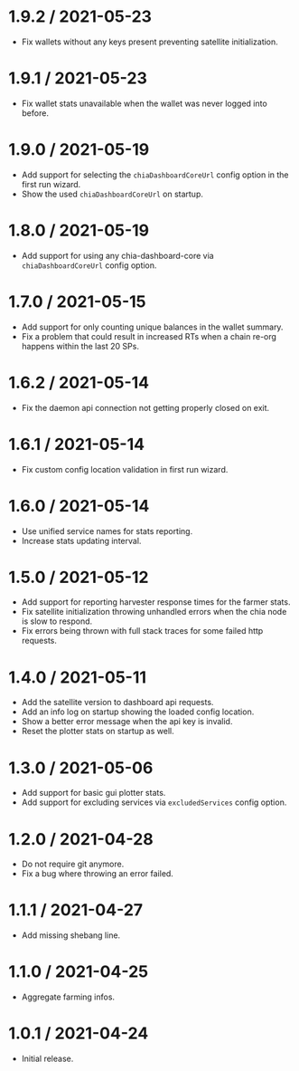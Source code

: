 1.9.2 / 2021-05-23
==================

* Fix wallets without any keys present preventing satellite initialization.

1.9.1 / 2021-05-23
==================

* Fix wallet stats unavailable when the wallet was never logged into before.

1.9.0 / 2021-05-19
==================

* Add support for selecting the `chiaDashboardCoreUrl` config option in the first run wizard.
* Show the used `chiaDashboardCoreUrl` on startup.

1.8.0 / 2021-05-19
==================

* Add support for using any chia-dashboard-core via `chiaDashboardCoreUrl` config option.

1.7.0 / 2021-05-15
==================

* Add support for only counting unique balances in the wallet summary.
* Fix a problem that could result in increased RTs when a chain re-org happens within the last 20 SPs.

1.6.2 / 2021-05-14
==================

* Fix the daemon api connection not getting properly closed on exit.

1.6.1 / 2021-05-14
==================

* Fix custom config location validation in first run wizard.

1.6.0 / 2021-05-14
==================

* Use unified service names for stats reporting.
* Increase stats updating interval.

1.5.0 / 2021-05-12
==================

* Add support for reporting harvester response times for the farmer stats.
* Fix satellite initialization throwing unhandled errors when the chia node is slow to respond.
* Fix errors being thrown with full stack traces for some failed http requests.

1.4.0 / 2021-05-11
==================

* Add the satellite version to dashboard api requests.
* Add an info log on startup showing the loaded config location.
* Show a better error message when the api key is invalid.
* Reset the plotter stats on startup as well.

1.3.0 / 2021-05-06
==================

* Add support for basic gui plotter stats.
* Add support for excluding services via `excludedServices` config option.

1.2.0 / 2021-04-28
==================

* Do not require git anymore.
* Fix a bug where throwing an error failed.

1.1.1 / 2021-04-27
==================

* Add missing shebang line.

1.1.0 / 2021-04-25
==================

* Aggregate farming infos.

1.0.1 / 2021-04-24
==================

* Initial release.
